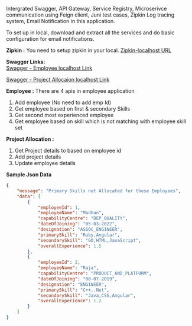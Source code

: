 Intergrated Swagger, API Gateway, Service Registry, Microserivce communication using Feign client, Juni test cases, Zipkin Log tracing system, Email Notification in this application.

To set up in local, download and extract all the services and do basic configuration for email notifications.


**Zipkin :** You need to setup zipkin in your local.
[Zipkin-localhost URL](http://127.0.0.1:9411/zipkin/) 	

**Swagger Links:**  
[Swagger - Employee localhost Link](http://localhost:8080/swagger-ui/index.html#/) 

[Swagger - Project Allocaion localhost Link](http://localhost:8081/swagger-ui/index.html#/)


**Employee :** 
There are 4 apis in employee application 
1.  Add employee (No need to add emp Id)
2.  Get employee based on first & secondary Skills
3.  Get second most experienced employee 
4.  Get employee based on skill which is not matching with employee skill set


**Project Allocation :**
1.  Get Project details to based on employee id
2.  Add project details
3.  Update employee details


**Sample Json Data**

```json
{
    "message": "Primary Skills not Allocated for these Employees",
    "data": [
        {
            "employeeId": 1,
            "employeeName": "Madhan",
            "capabilityCentre": "DEP_QUALITY",
            "dateOfJoining": "05-03-2022",
            "designation": "ASSOC_ENGINEER",
            "primarySkill": "Ruby,Angular",
            "secondarySkill": "GO,HTML,JavaScript",
            "overallExperience": 1.5
        },
        {
            "employeeId": 2,
            "employeeName": "Raja",
            "capabilityCentre": "PRODUCT_AND_PLATFORM",
            "dateOfJoining": "08-07-2019",
            "designation": "ENGINEER",
            "primarySkill": "C++,.Net",
            "secondarySkill": "Java,CSS,Angular",
            "overallExperience": 1.2
        }
    ]
}
```


